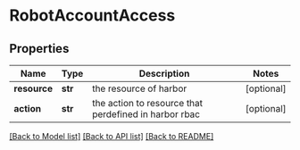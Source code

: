 # RobotAccountAccess

## Properties
Name | Type | Description | Notes
------------ | ------------- | ------------- | -------------
**resource** | **str** | the resource of harbor | [optional] 
**action** | **str** | the action to resource that perdefined in harbor rbac | [optional] 

[[Back to Model list]](../README.md#documentation-for-models) [[Back to API list]](../README.md#documentation-for-api-endpoints) [[Back to README]](../README.md)

